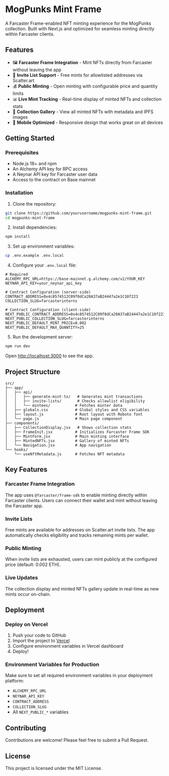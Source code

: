 # MogPunks Mint Frame

A Farcaster Frame-enabled NFT minting experience for the MogPunks collection. Built with Next.js and optimized for seamless minting directly within Farcaster clients.

## Features

- 🖼️ **Farcaster Frame Integration** - Mint NFTs directly from Farcaster without leaving the app
- 🎫 **Invite List Support** - Free mints for allowlisted addresses via Scatter.art
- 💰 **Public Minting** - Open minting with configurable price and quantity limits
- 📊 **Live Mint Tracking** - Real-time display of minted NFTs and collection stats
- 🎨 **Collection Gallery** - View all minted NFTs with metadata and IPFS images
- 📱 **Mobile Optimized** - Responsive design that works great on all devices

## Getting Started

### Prerequisites

- Node.js 18+ and npm
- An Alchemy API key for RPC access
- A Neynar API key for Farcaster user data
- Access to the contract on Base mainnet

### Installation

1. Clone the repository:
```bash
git clone https://github.com/yourusername/mogpunks-mint-frame.git
cd mogpunks-mint-frame
```

2. Install dependencies:
```bash
npm install
```

3. Set up environment variables:
```bash
cp .env.example .env.local
```

4. Configure your `.env.local` file:
```env
# Required
ALCHEMY_RPC_URL=https://base-mainnet.g.alchemy.com/v2/YOUR_KEY
NEYNAR_API_KEY=your_neynar_api_key

# Contract Configuration (server-side)
CONTRACT_ADDRESS=0x4c8574512C09f0dCa20A37aB24447a2e1C10f223
COLLECTION_SLUG=farcasterinterns

# Contract Configuration (client-side)
NEXT_PUBLIC_CONTRACT_ADDRESS=0x4c8574512C09f0dCa20A37aB24447a2e1C10f223
NEXT_PUBLIC_COLLECTION_SLUG=farcasterinterns
NEXT_PUBLIC_DEFAULT_MINT_PRICE=0.002
NEXT_PUBLIC_DEFAULT_MAX_QUANTITY=25
```

5. Run the development server:
```bash
npm run dev
```

Open [http://localhost:3000](http://localhost:3000) to see the app.

## Project Structure

```
src/
├── app/
│   ├── api/
│   │   ├── generate-mint-tx/   # Generates mint transactions
│   │   ├── invite-lists/       # Checks allowlist eligibility
│   │   └── mintees/           # Fetches minter data
│   ├── globals.css            # Global styles and CSS variables
│   ├── layout.js              # Root layout with Roboto font
│   └── page.js                # Main page component
├── components/
│   ├── CollectionDisplay.jsx   # Shows collection stats
│   ├── FrameInit.jsx          # Initializes Farcaster Frame SDK
│   ├── MintForm.jsx           # Main minting interface
│   ├── MintedNFTs.jsx         # Gallery of minted NFTs
│   └── Navigation.jsx         # App navigation
└── hooks/
    └── useNftMetadata.js      # Fetches NFT metadata
```

## Key Features

### Farcaster Frame Integration
The app uses `@farcaster/frame-sdk` to enable minting directly within Farcaster clients. Users can connect their wallet and mint without leaving the Farcaster app.

### Invite Lists
Free mints are available for addresses on Scatter.art invite lists. The app automatically checks eligibility and tracks remaining mints per wallet.

### Public Minting
When invite lists are exhausted, users can mint publicly at the configured price (default: 0.002 ETH).

### Live Updates
The collection display and minted NFTs gallery update in real-time as new mints occur on-chain.

## Deployment

### Deploy on Vercel

1. Push your code to GitHub
2. Import the project to [Vercel](https://vercel.com)
3. Configure environment variables in Vercel dashboard
4. Deploy!

### Environment Variables for Production

Make sure to set all required environment variables in your deployment platform:
- `ALCHEMY_RPC_URL`
- `NEYNAR_API_KEY`
- `CONTRACT_ADDRESS`
- `COLLECTION_SLUG`
- All `NEXT_PUBLIC_*` variables

## Contributing

Contributions are welcome! Please feel free to submit a Pull Request.

## License

This project is licensed under the MIT License.